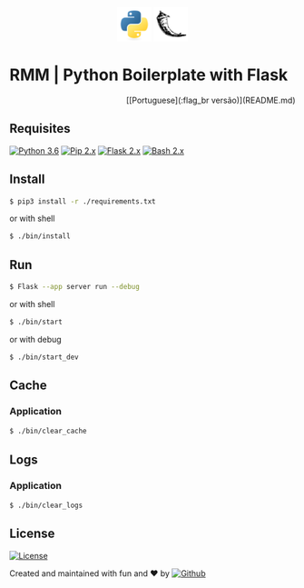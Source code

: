 <p align="center">
<img src="https://raw.githubusercontent.com/devicons/devicon/master/icons/python/python-original.svg" alt="python" width="60" height="60"/>
<img src="https://raw.githubusercontent.com/devicons/devicon/master/icons/flask/flask-original.svg" alt="python" width="60" height="60"/>
</p>

# RMM | Python Boilerplate with Flask

<p align="right">
[[Portuguese](:flag_br versão)](README.md)
</p>

## Requisites

 [![Python 3.6](https://img.shields.io/badge/python-3.6-blue.svg)](https://www.python.org/downloads/release/python-360/)
 [![Pip 2.x](https://img.shields.io/badge/pip-2.x-blue.svg)](https://www.python.org/downloads/release/python-360/)
 [![Flask 2.x](https://img.shields.io/badge/Flask-2.x-blue.svg)](https://www.python.org/downloads/release/python-360/)
 [![Bash 2.x](https://img.shields.io/badge/Bash-2.x-blue.svg)](https://www.python.org/downloads/release/python-360/)

## Install

```bash
$ pip3 install -r ./requirements.txt
```

or with shell

```bash
$ ./bin/install
```

## Run

```bash
$ Flask --app server run --debug
```

or with shell

```bash
$ ./bin/start
```

or with debug

```bash
$ ./bin/start_dev
```

## Cache

### Application


```bash
$ ./bin/clear_cache
```


## Logs

### Application


```bash
$ ./bin/clear_logs
```


## License

[![License](https://img.shields.io/badge/license-MIT-green?style=plastic)](LICENSE.md)


Created and maintained with fun and :heart: by [![Github](https://img.shields.io/badge/-ricardo%20melo%20martins-000?style=plastic&logo=github)](https://github.com/ricardo-melo-martins)

